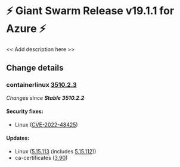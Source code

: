 # :zap: Giant Swarm Release v19.1.1 for Azure :zap:

<< Add description here >>

## Change details


### containerlinux [3510.2.3](https://www.flatcar-linux.org/releases/#release-3510.2.3)

_Changes since **Stable 3510.2.2**_
 
#### Security fixes:
 
- Linux ([CVE-2022-48425](https://nvd.nist.gov/vuln/detail/CVE-2022-48425))
 
#### Updates:
 
- Linux ([5.15.113](https://lwn.net/Articles/932883) (includes [5.15.112](https://lwn.net/Articles/932134)))
- ca-certificates ([3.90](https://firefox-source-docs.mozilla.org/security/nss/releases/nss_3_90.html))


